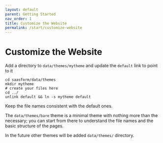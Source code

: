 ```yaml
---
layout: default
parent: Getting Started
nav_order: 1
title: Customize the Website
permalink: /start/customize-website
---
```


# Customize the Website

Add a directory to `data/themes/mytheme` and update the `default` link to point to it

```
cd saasform/data/themes
mkdir mytheme
# create your files here
cd ../
unlink default && ln -s mytheme default
```

Keep the file names consistent with the default ones.

The `data/themes/bare` theme is a minimal theme with nothing more than the necessary; you can start from there to understand the file names and the basic structure of the pages.

In the future other themes will be added `data/themes/` directory.

